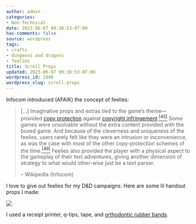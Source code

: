 ```yaml
---
author: admin
categories:
- Non-Technical
date: 2023-06-07 09:38:53-07:00
has-comments: false
source: wordpress
tags:
- crafts
- dungeons and dragons
- feelies
title: Scroll Props
updated: 2023-06-07 09:38:53-07:00
wordpress_id: 1040
wordpress_slug: scroll-props
---
```

Infocom introduced (AFAIK) the concept of feelies:

> \[…\] Imaginative props and extras tied to the game’s theme—provided [copy protection](https://en.wikipedia.org/wiki/Copy_protection) against [copyright infringement](https://en.wikipedia.org/wiki/Copyright_infringement).[<sup>[45]</sup>](https://en.wikipedia.org/wiki/Infocom#cite_note-dyer19840506-45) Some games were unsolvable without the extra content provided with the boxed game. And because of the cleverness and uniqueness of the feelies, users rarely felt like they were an intrusion or inconvenience, as was the case with most of the other copy-protection schemes of the time.[<sup>[49]</sup>](https://en.wikipedia.org/wiki/Infocom#cite_note-49) Feelies also provided the player with a physical aspect to the gameplay of their text adventures, giving another dimension of strategy to what would other-wise just be a text parser.
> 
> – Wikipedia (Infocom)

I love to give out feelies for my D&D campaigns. Here are some lil handout props I made:

[![](../wp-content/uploads/2023/06/scroll-crop-835x1024.jpg)](../wp-content/uploads/2023/06/scroll-crop.jpg)

I used a receipt printer, q-tips, tape, and [orthodontic rubber bands](https://www.amazon.com/Orthodontic-Elastic-Rubberbands-Dreadlocks-Horse/dp/B00OSR1RBM).
